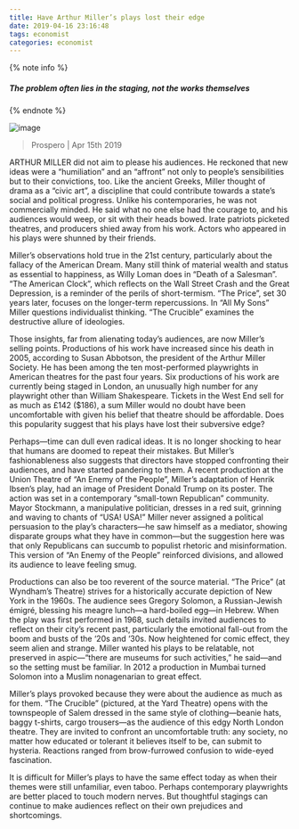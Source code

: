 ```yaml
---
title: Have Arthur Miller’s plays lost their edge 
date: 2019-04-16 23:16:48 
tags: economist 
categories: economist 
---
```


{% note info %}

##### The problem often lies in the staging, not the works themselves

{% endnote %}

![image](https://cdn.static-economist.com/sites/default/files/20190420_BKP502.jpg)

> Prospero | Apr 15th 2019

ARTHUR MILLER did not aim to please his audiences. He reckoned that new ideas were a “humiliation” and an “affront” not only to people’s sensibilities but to their convictions, too. Like the ancient Greeks, Miller thought of drama as a “civic art”, a discipline that could contribute towards a state’s social and political progress. Unlike his contemporaries, he was not commercially minded. He said what no one else had the courage to, and his audiences would weep, or sit with their heads bowed. Irate patriots picketed theatres, and producers shied away from his work. Actors who appeared in his plays were shunned by their friends. 

Miller’s observations hold true in the 21st century, particularly about the fallacy of the American Dream. Many still think of material wealth and status as essential to happiness, as Willy Loman does in “Death of a Salesman”. “The American Clock”, which reflects on the Wall Street Crash and the Great Depression, is a reminder of the perils of short-termism. “The Price”, set 30 years later, focuses on the longer-term repercussions. In “All My Sons” Miller questions individualist thinking. “The Crucible” examines the destructive allure of ideologies.

Those insights, far from alienating today’s audiences, are now Miller’s selling points. Productions of his work have increased since his death in 2005, according to Susan Abbotson, the president of the Arthur Miller Society. He has been among the ten most-performed playwrights in American theatres for the past four years. Six productions of his work are currently being staged in London, an unusually high number for any playwright other than William Shakespeare. Tickets in the West End sell for as much as £142 ($186), a sum Miller would no doubt have been uncomfortable with given his belief that theatre should be affordable. Does this popularity suggest that his plays have lost their subversive edge?

Perhaps—time can dull even radical ideas. It is no longer shocking to hear that humans are doomed to repeat their mistakes. But Miller’s fashionableness also suggests that directors have stopped confronting their audiences, and have started pandering to them. A recent production at the Union Theatre of “An Enemy of the People”, Miller’s adaptation of Henrik Ibsen’s play, had an image of President Donald Trump on its poster. The action was set in a contemporary “small-town Republican” community. Mayor Stockmann, a manipulative politician, dresses in a red suit, grinning and waving to chants of “USA! USA!” Miller never assigned a political persuasion to the play’s characters—he saw himself as a mediator, showing disparate groups what they have in common—but the suggestion here was that only Republicans can succumb to populist rhetoric and misinformation. This version of “An Enemy of the People” reinforced divisions, and allowed its audience to leave feeling smug.

Productions can also be too reverent of the source material. “The Price” (at Wyndham’s Theatre) strives for a historically accurate depiction of New York in the 1960s. The audience sees Gregory Solomon, a Russian-Jewish émigré, blessing his meagre lunch—a hard-boiled egg—in Hebrew. When the play was first performed in 1968, such details invited audiences to reflect on their city’s recent past, particularly the emotional fall-out from the boom and busts of the ‘20s and ‘30s. Now heightened for comic effect, they seem alien and strange. Miller wanted his plays to be relatable, not preserved in aspic—“there are museums for such activities,” he said—and so the setting must be familiar. In 2012 a production in Mumbai turned Solomon into a Muslim nonagenarian to great effect.

Miller’s plays provoked because they were about the audience as much as for them. “The Crucible” (pictured, at the Yard Theatre) opens with the townspeople of Salem dressed in the same style of clothing—beanie hats, baggy t-shirts, cargo trousers—as the audience of this edgy North London theatre. They are invited to confront an uncomfortable truth: any society, no matter how educated or tolerant it believes itself to be, can submit to hysteria. Reactions ranged from brow-furrowed confusion to wide-eyed fascination.

It is difficult for Miller’s plays to have the same effect today as when their themes were still unfamiliar, even taboo. Perhaps contemporary playwrights are better placed to touch modern nerves. But thoughtful stagings can continue to make audiences reflect on their own prejudices and shortcomings.

